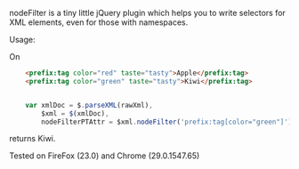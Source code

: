 nodeFilter is a tiny little jQuery plugin which helps you to write selectors for XML elements, even for those with namespaces.

Usage:

On

```html
    <prefix:tag color="red" taste="tasty">Apple</prefix:tag>
    <prefix:tag color="green" taste="tasty">Kiwi</prefix:tag>
```

```javascript

    var xmlDoc = $.parseXML(rawXml),
        $xml = $(xmlDoc),
        nodeFilterPTAttr = $xml.nodeFilter('prefix:tag[color="green"]').text();

```
returns Kiwi.

Tested on FireFox (23.0) and Chrome (29.0.1547.65)

